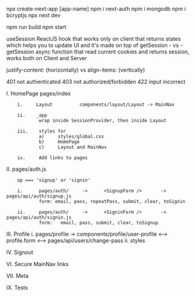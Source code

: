 npx create-next-app  [app-name]
    npm i next-auth         npm i mongodb           npm i bcryptjs
        npx next dev

npm run build       npm start

useSession ReactJS hook that works only on client that returns states which helps you to update UI and it's made on top of getSession
        - vs -
getSession async function that read current cookies and returns session, works both on Client and Server

justify-content: (horizontally)   vs   align-items: (vertically)   

401     not authenticated
403     not authorized/forbidden
422     input incorrect

I.      HomePage        pages/index

        i.     Layout          components/layout/Layout -> MainNav 

        ii.    _app    
                wrap inside SessionProvider, then inside Layout

        iii.    styles for 
                a)     styles/global.css 
                b)     HomePage
                c)     Layout and MainNav

        iv.     Add links to pages

II.     pages/auth.js

        op === 'signup' or 'signin'
        
        i.      pages/auth/     ->      <SignupForm />       ->       pages/api/auth/signup.js
                form: email, pass, repeatPass, submit, clear, toSignin

        ii.     pages/auth/     ->      <SigninForm />       ->      pages/api/auth/signin.js
                form:   email, pass, submit, clear, toSignup

III.    Profile
        i.      pages/profile   ->      components/profile/user-profile <--> profile.form    <-->       pages/api/users/change-pass
        ii.     styles

IV.     Signout

VI.     Secure MainNav links

VII.    Meta

IX.     Tests




        







